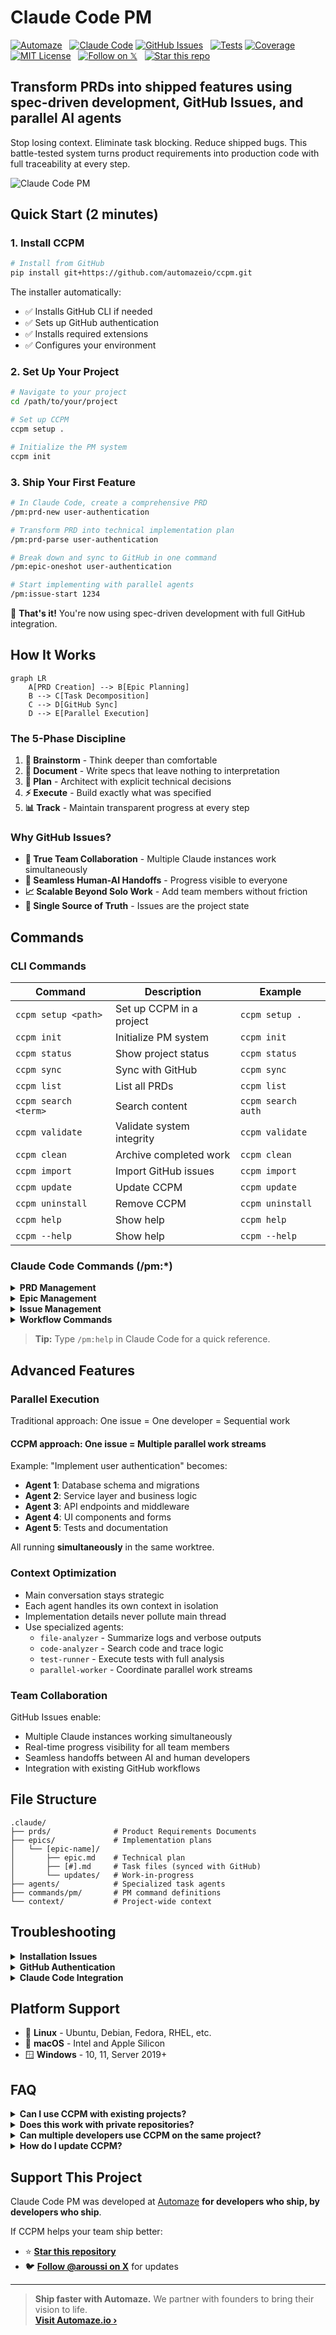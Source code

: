 # Claude Code PM

[![Automaze](https://img.shields.io/badge/By-automaze.io-4b3baf)](https://automaze.io)
&nbsp;
[![Claude Code](https://img.shields.io/badge/+-Claude%20Code-d97757)](https://github.com/automazeio/ccpm/blob/main/README.md)
[![GitHub Issues](https://img.shields.io/badge/+-GitHub%20Issues-1f2328)](https://github.com/automazeio/ccpm)
&nbsp;
[![Tests](https://github.com/automazeio/ccpm/actions/workflows/test.yml/badge.svg)](https://github.com/automazeio/ccpm/actions/workflows/test.yml)
[![Coverage](https://codecov.io/gh/automazeio/ccpm/branch/main/graph/badge.svg)](https://codecov.io/gh/automazeio/ccpm)
&nbsp;
[![MIT License](https://img.shields.io/badge/License-MIT-28a745)](https://github.com/automazeio/ccpm/blob/main/LICENSE)
&nbsp;
[![Follow on 𝕏](https://img.shields.io/badge/𝕏-@aroussi-1c9bf0)](http://x.com/intent/follow?screen_name=aroussi)
&nbsp;
[![Star this repo](https://img.shields.io/badge/★-Star%20this%20repo-e7b10b)](https://github.com/automazeio/ccpm)

## Transform PRDs into shipped features using spec-driven development, GitHub Issues, and parallel AI agents

Stop losing context. Eliminate task blocking. Reduce shipped bugs. This battle-tested system turns product requirements into production code with full traceability at every step.

![Claude Code PM](screenshot.webp)

## Quick Start (2 minutes)

### 1. Install CCPM

```bash
# Install from GitHub
pip install git+https://github.com/automazeio/ccpm.git
```

The installer automatically:

- ✅ Installs GitHub CLI if needed
- ✅ Sets up GitHub authentication
- ✅ Installs required extensions
- ✅ Configures your environment

### 2. Set Up Your Project

```bash
# Navigate to your project
cd /path/to/your/project

# Set up CCPM
ccpm setup .

# Initialize the PM system
ccpm init
```

### 3. Ship Your First Feature

```bash
# In Claude Code, create a comprehensive PRD
/pm:prd-new user-authentication

# Transform PRD into technical implementation plan
/pm:prd-parse user-authentication

# Break down and sync to GitHub in one command
/pm:epic-oneshot user-authentication

# Start implementing with parallel agents
/pm:issue-start 1234
```

🎉 **That's it!** You're now using spec-driven development with full GitHub integration.

## How It Works

```mermaid
graph LR
    A[PRD Creation] --> B[Epic Planning]
    B --> C[Task Decomposition]
    C --> D[GitHub Sync]
    D --> E[Parallel Execution]
```

### The 5-Phase Discipline

1. **🧠 Brainstorm** - Think deeper than comfortable
2. **📝 Document** - Write specs that leave nothing to interpretation
3. **📐 Plan** - Architect with explicit technical decisions
4. **⚡ Execute** - Build exactly what was specified
5. **📊 Track** - Maintain transparent progress at every step

### Why GitHub Issues?

- **🤝 True Team Collaboration** - Multiple Claude instances work simultaneously
- **🔄 Seamless Human-AI Handoffs** - Progress visible to everyone
- **📈 Scalable Beyond Solo Work** - Add team members without friction
- **🎯 Single Source of Truth** - Issues are the project state

## Commands

### CLI Commands

| Command | Description | Example |
|---------|-------------|---------|
| `ccpm setup <path>` | Set up CCPM in a project | `ccpm setup .` |
| `ccpm init` | Initialize PM system | `ccpm init` |
| `ccpm status` | Show project status | `ccpm status` |
| `ccpm sync` | Sync with GitHub | `ccpm sync` |
| `ccpm list` | List all PRDs | `ccpm list` |
| `ccpm search <term>` | Search content | `ccpm search auth` |
| `ccpm validate` | Validate system integrity | `ccpm validate` |
| `ccpm clean` | Archive completed work | `ccpm clean` |
| `ccpm import` | Import GitHub issues | `ccpm import` |
| `ccpm update` | Update CCPM | `ccpm update` |
| `ccpm uninstall` | Remove CCPM | `ccpm uninstall` |
| `ccpm help` | Show help | `ccpm help` |
| `ccpm --help` | Show help | `ccpm --help` |

### Claude Code Commands (/pm:*)

<details>
<summary><b>PRD Management</b></summary>

- `/pm:prd-new <name>` - Create new PRD through brainstorming
- `/pm:prd-parse <name>` - Convert PRD to implementation epic
- `/pm:prd-list` - List all PRDs
- `/pm:prd-edit <name>` - Edit existing PRD
- `/pm:prd-status <name>` - Show implementation status

</details>

<details>
<summary><b>Epic Management</b></summary>

- `/pm:epic-decompose <name>` - Break epic into tasks
- `/pm:epic-sync <name>` - Push to GitHub
- `/pm:epic-oneshot <name>` - Decompose and sync in one command
- `/pm:epic-show <name>` - Display epic and tasks
- `/pm:epic-start <name>` - Launch parallel agents
- `/pm:epic-close <name>` - Mark as complete

</details>

<details>
<summary><b>Issue Management</b></summary>

- `/pm:issue-start <id>` - Begin work with specialized agent
- `/pm:issue-sync <id>` - Push updates to GitHub
- `/pm:issue-show <id>` - Display issue details
- `/pm:issue-close <id>` - Mark as complete
- `/pm:issue-analyze <id>` - Identify parallelization opportunities

</details>

<details>
<summary><b>Workflow Commands</b></summary>

- `/pm:next` - Get next priority task with context
- `/pm:status` - Project dashboard
- `/pm:standup` - Daily standup report
- `/pm:blocked` - Show blocked tasks
- `/pm:in-progress` - List work in progress
- `/pm:sync` - Full GitHub sync
- `/pm:validate` - Check system integrity

</details>

> **Tip:** Type `/pm:help` in Claude Code for a quick reference.

## Advanced Features

### Parallel Execution

Traditional approach: One issue = One developer = Sequential work

#### CCPM approach: One issue = Multiple parallel work streams

Example: "Implement user authentication" becomes:

- **Agent 1**: Database schema and migrations
- **Agent 2**: Service layer and business logic  
- **Agent 3**: API endpoints and middleware
- **Agent 4**: UI components and forms
- **Agent 5**: Tests and documentation

All running **simultaneously** in the same worktree.

### Context Optimization

- Main conversation stays strategic
- Each agent handles its own context in isolation
- Implementation details never pollute main thread
- Use specialized agents:
  - `file-analyzer` - Summarize logs and verbose outputs
  - `code-analyzer` - Search code and trace logic
  - `test-runner` - Execute tests with full analysis
  - `parallel-worker` - Coordinate parallel work streams

### Team Collaboration

GitHub Issues enable:

- Multiple Claude instances working simultaneously
- Real-time progress visibility for all team members
- Seamless handoffs between AI and human developers
- Integration with existing GitHub workflows

## File Structure

```text
.claude/
├── prds/              # Product Requirements Documents
├── epics/             # Implementation plans
│   └── [epic-name]/
│       ├── epic.md    # Technical plan
│       ├── [#].md     # Task files (synced with GitHub)
│       └── updates/   # Work-in-progress
├── agents/            # Specialized task agents
├── commands/pm/       # PM command definitions
└── context/           # Project-wide context
```

## Troubleshooting

<details>
<summary><b>Installation Issues</b></summary>

**GitHub CLI not installing automatically?**

```bash
# macOS
brew install gh

# Ubuntu/Debian
sudo apt install gh

# Windows
winget install --id GitHub.cli
```

**Python version issues?**
CCPM requires Python 3.8+. Check with:

```bash
python --version
```

**Permission issues?**

```bash
# Install for current user only
pip install --user git+https://github.com/automazeio/ccpm.git
```

</details>

<details>
<summary><b>GitHub Authentication</b></summary>

```bash
# Re-authenticate
gh auth login

# Check status
gh auth status

# Verify extensions
gh extension list
```

</details>

<details>
<summary><b>Claude Code Integration</b></summary>

If Claude Code commands aren't working:

1. Ensure Claude Code is installed: <https://claude.ai/code>
2. Verify CCPM setup completed: `ccpm validate`
3. Check `.claude/` directory exists in your project
4. Re-initialize if needed: `ccpm init`

</details>

## Platform Support

- 🐧 **Linux** - Ubuntu, Debian, Fedora, RHEL, etc.
- 🍎 **macOS** - Intel and Apple Silicon
- 🪟 **Windows** - 10, 11, Server 2019+

## FAQ

<details>
<summary><b>Can I use CCPM with existing projects?</b></summary>

Yes! CCPM preserves existing `.claude` directories and merges content intelligently. Run `ccpm setup` in any project.

</details>

<details>
<summary><b>Does this work with private repositories?</b></summary>

Yes, CCPM uses your GitHub authentication through the GitHub CLI. It works with any repository you have access to.

</details>

<details>
<summary><b>Can multiple developers use CCPM on the same project?</b></summary>

Absolutely! That's the power of using GitHub Issues. All developers see the same state and can collaborate seamlessly.

</details>

<details>
<summary><b>How do I update CCPM?</b></summary>

Run `ccpm update` to get the latest version while preserving your customizations.

</details>

## Support This Project

Claude Code PM was developed at [Automaze](https://automaze.io) **for developers who ship, by developers who ship**.

If CCPM helps your team ship better:

- ⭐ **[Star this repository](https://github.com/automazeio/ccpm)**
- 🐦 **[Follow @aroussi on X](https://x.com/aroussi)** for updates

---

> **Ship faster with Automaze.** We partner with founders to bring their vision to life.  
> **[Visit Automaze.io ›](https://automaze.io)**
